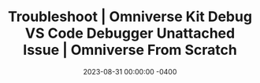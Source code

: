 ---
layout: post
title: "Troubleshoot | Omniverse Kit Debug VS Code Debugger Unattached Issue | Omniverse From Scratch"
ytid: "gfnlrDdKvg8"
date: 2023-08-31 00:00:00 -0400
categories: Video
---